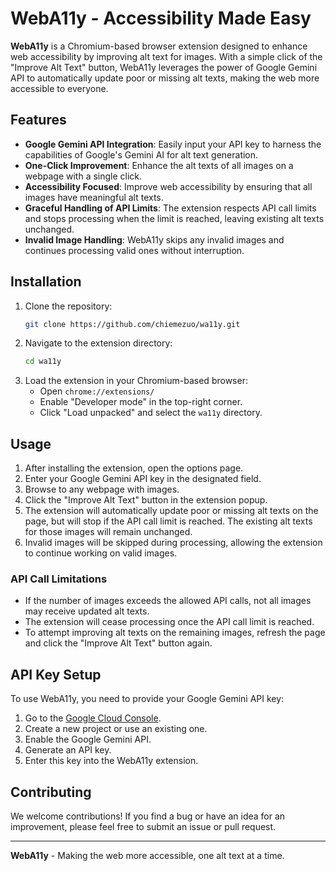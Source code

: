 # WebA11y - Accessibility Made Easy

**WebA11y** is a Chromium-based browser extension designed to enhance web accessibility by improving alt text for images. With a simple click of the "Improve Alt Text" button, WebA11y leverages the power of Google Gemini API to automatically update poor or missing alt texts, making the web more accessible to everyone.

## Features

- **Google Gemini API Integration**: Easily input your API key to harness the capabilities of Google's Gemini AI for alt text generation.
- **One-Click Improvement**: Enhance the alt texts of all images on a webpage with a single click.
- **Accessibility Focused**: Improve web accessibility by ensuring that all images have meaningful alt texts.
- **Graceful Handling of API Limits**: The extension respects API call limits and stops processing when the limit is reached, leaving existing alt texts unchanged.
- **Invalid Image Handling**: WebA11y skips any invalid images and continues processing valid ones without interruption.

## Installation

1. Clone the repository:
    ```bash
    git clone https://github.com/chiemezuo/wa11y.git
    ```
2. Navigate to the extension directory:
    ```bash
    cd wa11y
    ```
3. Load the extension in your Chromium-based browser:
    - Open `chrome://extensions/`
    - Enable "Developer mode" in the top-right corner.
    - Click "Load unpacked" and select the `wa11y` directory.

## Usage

1. After installing the extension, open the options page.
2. Enter your Google Gemini API key in the designated field.
3. Browse to any webpage with images.
4. Click the "Improve Alt Text" button in the extension popup.
5. The extension will automatically update poor or missing alt texts on the page, but will stop if the API call limit is reached. The existing alt texts for those images will remain unchanged.
6. Invalid images will be skipped during processing, allowing the extension to continue working on valid images.

### API Call Limitations

- If the number of images exceeds the allowed API calls, not all images may receive updated alt texts.
- The extension will cease processing once the API call limit is reached.
- To attempt improving alt texts on the remaining images, refresh the page and click the "Improve Alt Text" button again.

## API Key Setup

To use WebA11y, you need to provide your Google Gemini API key:

1. Go to the [Google Cloud Console](https://console.cloud.google.com/).
2. Create a new project or use an existing one.
3. Enable the Google Gemini API.
4. Generate an API key.
5. Enter this key into the WebA11y extension.

## Contributing

We welcome contributions! If you find a bug or have an idea for an improvement, please feel free to submit an issue or pull request.

---

**WebA11y** - Making the web more accessible, one alt text at a time.
